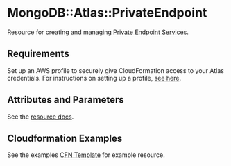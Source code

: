 # MongoDB::Atlas::PrivateEndpoint

Resource for creating and managing [Private Endpoint Services](https://www.mongodb.com/docs/api/doc/atlas-admin-api-v2/group/endpoint-private-endpoint-services).

## Requirements

Set up an AWS profile to securely give CloudFormation access to your Atlas credentials.
For instructions on setting up a profile, [see here](/README.md#mongodb-atlas-api-keys-credential-management).

## Attributes and Parameters

See the [resource docs](docs/README.md).

## Cloudformation Examples

See the examples [CFN Template](/examples/private-endpoint/privateEndpointV2.json) for example resource.
